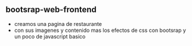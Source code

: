 ## bootsrap-web-frontend
* creamos una pagina de restaurante
* con sus imagenes y contenido mas los efectos de css con bootsrap y un poco de javascript basico